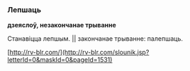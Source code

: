 ### Лепшаць
**дзеяслоў, незакончанае трыванне**

Станавіцца лепшым. || закончанае трыванне: палепшаць.

<a rel="author">[http://rv-blr.com/](http://rv-blr.com/slounik.jsp?letterId=0&maskId=0&pageId=1531)</a>
